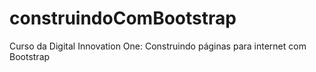 # construindoComBootstrap
Curso da Digital Innovation One: Construindo páginas para internet com Bootstrap 
